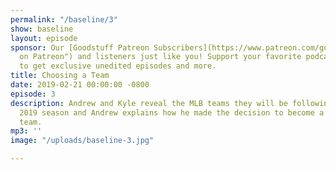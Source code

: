```yaml
---
permalink: "/baseline/3"
show: baseline
layout: episode
sponsor: Our [Goodstuff Patreon Subscribers](https://www.patreon.com/goodstuff "Goodstuff
  on Patreon") and listeners just like you! Support your favorite podcasts directly
  to get exclusive unedited episodes and more.
title: Choosing a Team
date: 2019-02-21 00:00:00 -0800
episode: 3
description: Andrew and Kyle reveal the MLB teams they will be following during the
  2019 season and Andrew explains how he made the decision to become a fan of the
  team.
mp3: ''
image: "/uploads/baseline-3.jpg"

---
```

